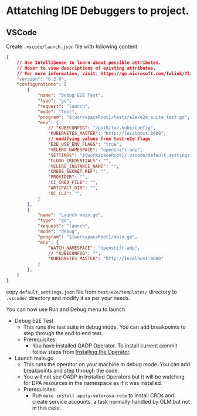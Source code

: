 
# Attatching IDE Debuggers to project.

## VSCode
Create `.vscode/launch.json` file with following content

```json
{
    // Use IntelliSense to learn about possible attributes.
    // Hover to view descriptions of existing attributes.
    // For more information, visit: https://go.microsoft.com/fwlink/?linkid=830387
    "version": "0.2.0",
    "configurations": [
        {
            "name": "Debug E2E Test",
            "type": "go",
            "request": "launch",
            "mode": "test",
            "program": "${workspaceRoot}/tests/e2e/e2e_suite_test.go",
            "env": {
                // "KUBECONFIG": "/path/to/.kube/config",
                "KUBERNETES_MASTER": "http://localhost:8080",
                // modifying values from test-e2e flags
                "E2E_USE_ENV_FLAGS": "true",
                "VELERO_NAMESPACE": "openshift-adp",
                "SETTINGS": "${workspaceRoot}/.vscode/default_settings.json",
                "CLOUD_CREDENTIALS": "",
                "VELERO_INSTANCE_NAME": "",
                "CREDS_SECRET_REF": "",
                "PROVIDER": "",
                "CI_CRED_FILE": "",
                "ARTIFACT_DIR": "",
                "OC_CLI": "",
            }
        },
        {
            "name": "Launch main.go",
            "type": "go",
            "request": "launch",
            "mode": "debug",
            "program": "${workspaceRoot}/main.go",
            "env": {
                "WATCH_NAMESPACE": "openshift-adp",
                // "KUBECONFIG": "",
                "KUBERNETES_MASTER": "http://localhost:8080"
            }
        },
    ]
}

```

copy `default_settings.json` file from `test/e2e/templates/` directory to `.vscode/` directory and modify it as per your needs.

You can now use Run and Debug menu to launch
- Debug E2E Test
  - This runs the test suite in debug mode. You can add breakpoints to step through the end to end test.
  - Prerequisites:
    - You have installed OADP Operator. To install current commit follow steps from  [Installing the Operator](../install_from_source.md#installing-the-operator).
- Launch main.go
  - This runs the operator on your machine in debug mode. You can add breakpoints and step through the code.
  - You will not see OADP in Installed Operators but it will be watching for DPA resources in the namespace as if it was installed.
  - Prerequisites:
    - Run `make install apply-velerosa-role` to install CRDs and create service accounts, a task normally handled by OLM but not in this case.
